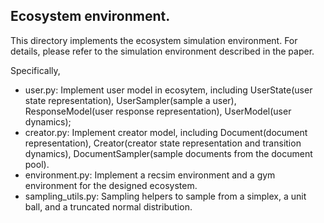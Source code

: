 ## Ecosystem environment.

This directory implements the ecosystem simulation environment. For details,
please refer to the simulation environment described in the paper.

Specifically,

-   user.py: Implement user model in ecosytem, including UserState(user state
    representation), UserSampler(sample a user), ResponseModel(user response
    representation), UserModel(user dynamics);
-   creator.py: Implement creator model, including Document(document
    representation), Creator(creator state representation and transition
    dynamics), DocumentSampler(sample documents from the document pool).
-   environment.py: Implement a recsim environment and a gym environment for the
    designed ecosystem.
-   sampling_utils.py: Sampling helpers to sample from a simplex, a unit ball,
    and a truncated normal distribution.
